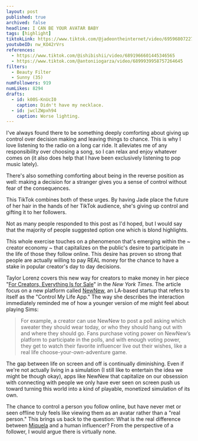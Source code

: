 ```yaml
---
layout: post
published: true
archived: false
headline: I CAN BE YOUR AVATAR BABY
tags: [highlight]
tiktokLink: https://www.tiktok.com/@jadeontheinternet/video/6959680722705616133 
youtubeID: nw_KO42rVrs
references:
  - https://www.tiktok.com/@ishibishii/video/6891966601445346565
  - https://www.tiktok.com/@antoniiogarza/video/6899939958757264645
filters:
  - Beauty Filter
  - Sunny (35)
numFollowers: 919
numLikes: 8294
drafts: 
  - id: k00S-KnUcI0
    caption: Didn't have my necklace.
  - id: jwclZWpxh94
    caption: Worse lighting.
---
```


I've always found there to be something deeply comforting about giving up control over decision making and leaving things to chance. This is why I love listening to the radio on a long car ride. It alleviates me of any responsibility over choosing a song, so I can relax and enjoy whatever comes on (it also does help that I have been exclusively listening to pop music lately).

There's also something comforting about being in the reverse position as well: making a decision for a stranger gives you a sense of control without fear of the consequences. 

This TikTok combines both of these urges. By having Jade place the future of her hair in the hands of her TikTok audience, she's giving up control and gifting it to her followers. 

Not as many people responded to this post as I'd hoped, but I would say that the majority of people suggested option one which is blond highlights. 

This whole exercise touches on a phenomenon that's emerging within the ~ creator economy ~ that capitalizes on the public's desire to participate in the life of those they follow online. This desire has proven so strong that people are actually willing to pay REAL money for the chance to have a stake in popular creator's day to day decisions. 

Taylor Lorenz covers this new way for creators to make money in her piece "[For Creators, Everything Is for Sale](https://www.nytimes.com/2021/03/10/style/creators-selling-selves.html)" in the *New York Times*. The article focus on a new platform called [NewNew](https://www.nytimes.com/2021/03/10/style/creators-selling-selves.html), an LA-based startup that refers to itself as the "Control My Life App." The way she describes the interaction immediately reminded me of how a younger version of me might feel about playing Sims: 

> For example, a creator can use NewNew to post a poll asking which sweater they should wear today, or who they should hang out with and where they should go. Fans purchase voting power on NewNew’s platform to participate in the polls, and with enough voting power, they get to watch their favorite influencer live out their wishes, like a real life choose-your-own-adventure game.

The gap between life on screen and off is continually diminishing. Even if we're not actually living in a simulation (I still like to entertain the idea we might be though okay), apps like NewNew that capitalize on our obsession with connecting with people we only have ever seen on screen push us toward turning this world into a kind of playable, monetized simulation of its own.

The chance to control a person you follow online, but have never met or seen offline truly feels like viewing them as an avatar rather than a "real person." This brings us back to the question: What is the real difference between [Miquela](https://www.instagram.com/lilmiquela) and a human influencer? From the perspective of a follower, I would argue there is virtually none.